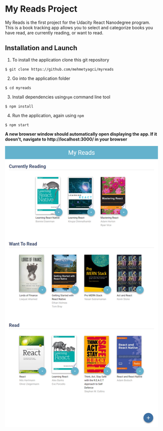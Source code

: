 # My Reads Project

My Reads is the first project for the Udacity React Nanodegree program. This is a book tracking app allows you to select and categorize books you have read, are currently reading, or want to read. 

## Installation and Launch

1. To install the application clone this git repository
```
$ git clone https://github.com/mehmetyagci/myreads
```
2. Go into the application folder
```
$ cd myreads
```
3. Install dependencies using`npm` command line tool
```
$ npm install
```
4. Run the application, again using `npm`
```
$ npm start
```
**A new browser window should automatically open displaying the app. If it doesn't, navigate to http://localhost:3000/ in your browser**

![Load Screen](https://github.com/mehmetyagci/MyReads/blob/master/screenshots/load-app.png "load screen")


